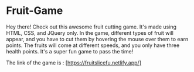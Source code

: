 # Fruit-Game

Hey there! Check out this awesome fruit cutting game. It's made using HTML, CSS, and JQuery only. In the game, different types of fruit will appear, and you have to cut them by hovering the mouse over them to earn points. The fruits will come at different speeds, and you only have three health points. It's a super fun game to pass the time!

The link of the game is : [https://fruitslicefu.netlify.app/]
